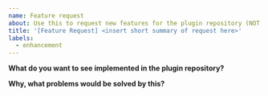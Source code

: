 ```yaml
---
name: Feature request
about: Use this to request new features for the plugin repository (NOT ANY PLUGINS!)
title: '[Feature Request] <insert short summary of request here>'
labels:
  - enhancement
---
```


<!--
Use this to request new features for the plugin repository.

Do NOT use this to request features for plugins registered in the repository,
those should be filed with the plugin author. We can do nothing about it here.
-->

**What do you want to see implemented in the plugin repository?**

**Why, what problems would be solved by this?**
